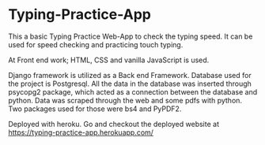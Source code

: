 # Typing-Practice-App

This a basic Typing Practice Web-App to check the typing speed. It can be used for speed checking and practicing touch typing.

At Front end work; HTML, CSS and vanilla JavaScript is used. 

Django framework is utilized as a Back end Framework. Database used for the project is Postgresql. All the data in the database was inserted through psycopg2 package, which acted as a connection between the database and python. Data was scraped through the web and some pdfs with python. Two packages used for those were bs4 and PyPDF2.

Deployed with heroku. Go and checkout the deployed website at https://typing-practice-app.herokuapp.com/

